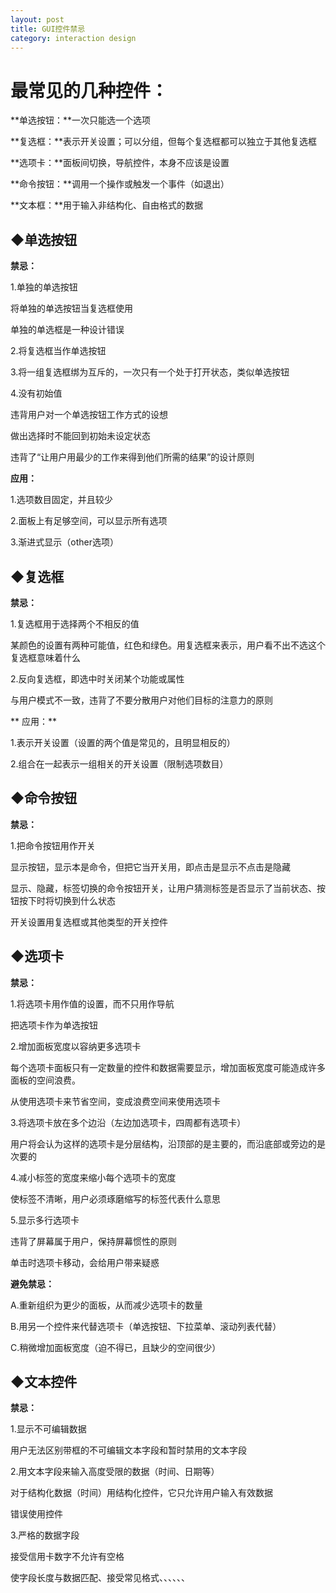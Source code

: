 ```yaml
---
layout: post
title: GUI控件禁忌
category: interaction design
---
```


# 最常见的几种控件：


**单选按钮：**一次只能选一个选项

**复选框：**表示开关设置；可以分组，但每个复选框都可以独立于其他复选框

**选项卡：**面板间切换，导航控件，本身不应该是设置

**命令按钮：**调用一个操作或触发一个事件（如退出）

**文本框：**用于输入非结构化、自由格式的数据




## ◆单选按钮


**禁忌：**

1.单独的单选按钮

将单独的单选按钮当复选框使用

单独的单选框是一种设计错误

2.将复选框当作单选按钮

3.将一组复选框绑为互斥的，一次只有一个处于打开状态，类似单选按钮

4.没有初始值

违背用户对一个单选按钮工作方式的设想

做出选择时不能回到初始未设定状态

违背了“让用户用最少的工作来得到他们所需的结果”的设计原则

**应用：**

1.选项数目固定，并且较少

2.面板上有足够空间，可以显示所有选项

3.渐进式显示（other选项）




## ◆复选框


**禁忌：**

1.复选框用于选择两个不相反的值

某颜色的设置有两种可能值，红色和绿色。用复选框来表示，用户看不出不选这个复选框意味着什么

2.反向复选框，即选中时关闭某个功能或属性

与用户模式不一致，违背了不要分散用户对他们目标的注意力的原则

** 应用：**

1.表示开关设置（设置的两个值是常见的，且明显相反的）

2.组合在一起表示一组相关的开关设置（限制选项数目）




## ◆命令按钮


**禁忌：**

1.把命令按钮用作开关

显示按钮，显示本是命令，但把它当开关用，即点击是显示不点击是隐藏

显示、隐藏，标签切换的命令按钮开关，让用户猜测标签是否显示了当前状态、按钮按下时将切换到什么状态

开关设置用复选框或其他类型的开关控件




## ◆选项卡


**禁忌：**

1.将选项卡用作值的设置，而不只用作导航

把选项卡作为单选按钮

2.增加面板宽度以容纳更多选项卡

每个选项卡面板只有一定数量的控件和数据需要显示，增加面板宽度可能造成许多面板的空间浪费。

从使用选项卡来节省空间，变成浪费空间来使用选项卡

3.将选项卡放在多个边沿（左边加选项卡，四周都有选项卡）

用户将会认为这样的选项卡是分层结构，沿顶部的是主要的，而沿底部或旁边的是次要的

4.减小标签的宽度来缩小每个选项卡的宽度

使标签不清晰，用户必须琢磨缩写的标签代表什么意思

5.显示多行选项卡

违背了屏幕属于用户，保持屏幕惯性的原则

单击时选项卡移动，会给用户带来疑惑

**避免禁忌：**

A.重新组织为更少的面板，从而减少选项卡的数量

B.用另一个控件来代替选项卡（单选按钮、下拉菜单、滚动列表代替）

C.稍微增加面板宽度（迫不得已，且缺少的空间很少）




## ◆文本控件


**禁忌：**

1.显示不可编辑数据

用户无法区别带框的不可编辑文本字段和暂时禁用的文本字段

2.用文本字段来输入高度受限的数据（时间、日期等）

对于结构化数据（时间）用结构化控件，它只允许用户输入有效数据

错误使用控件

3.严格的数据字段

接受信用卡数字不允许有空格

使字段长度与数据匹配、接受常见格式、、、、、、






